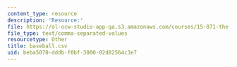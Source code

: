 ```yaml
---
content_type: resource
description: 'Resource:'
file: https://ol-ocw-studio-app-qa.s3.amazonaws.com/courses/15-071-the-analytics-edge-spring-2017/beba5070dddbf0bf300002d82564c3e7_baseball.csv
file_type: text/comma-separated-values
resourcetype: Other
title: baseball.csv
uid: beba5070-dddb-f0bf-3000-02d82564c3e7
---
```


